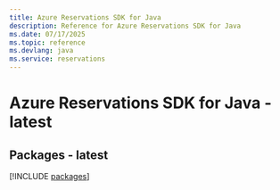 ```yaml
---
title: Azure Reservations SDK for Java
description: Reference for Azure Reservations SDK for Java
ms.date: 07/17/2025
ms.topic: reference
ms.devlang: java
ms.service: reservations
---
```

# Azure Reservations SDK for Java - latest
## Packages - latest
[!INCLUDE [packages](reservations-index.md)]